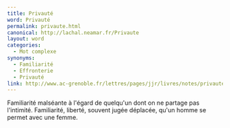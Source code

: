 ```yaml
---
title: Privauté
word: Privauté
permalink: privaute.html
canonical: http://lachal.neamar.fr/Privaute
layout: word
categories:
  - Mot complexe
synonyms:
  - Familiarité
  - Effronterie
  - Privauté
link: http://www.ac-grenoble.fr/lettres/pages/jjr/livres/notes/privaute.htm
---
```


Familiarité malséante à l'égard de quelqu'un dont on ne partage pas l'intimité.
Familiarité, liberté, souvent jugée déplacée, qu'un homme se permet avec une femme.


